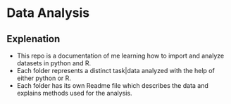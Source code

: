 # Data Analysis

## Explenation
- This repo is a documentation of me learning how to import and analyze datasets in python and R. 
- Each folder represents a distinct task|data analyzed with the help of either python or R.
- Each folder has its own Readme file which describes the data and explains methods used for the analysis.
